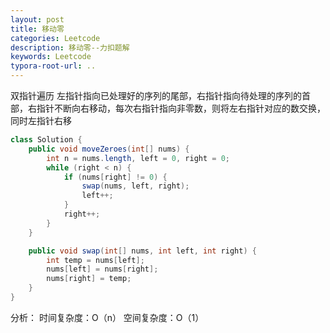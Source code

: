 ```yaml
---
layout: post
title: 移动零
categories: Leetcode
description: 移动零--力扣题解
keywords: Leetcode
typora-root-url: ..
---
```



双指针遍历
左指针指向已处理好的序列的尾部，右指针指向待处理的序列的首部，右指针不断向右移动，每次右指针指向非零数，则将左右指针对应的数交换，同时左指针右移

```java
class Solution {
    public void moveZeroes(int[] nums) {
        int n = nums.length, left = 0, right = 0;
        while (right < n) {
            if (nums[right] != 0) {
                swap(nums, left, right);
                left++;
            }
            right++;
        }
    }

    public void swap(int[] nums, int left, int right) {
        int temp = nums[left];
        nums[left] = nums[right];
        nums[right] = temp;
    }
}

```

分析：
时间复杂度：O（n）
空间复杂度：O（1）